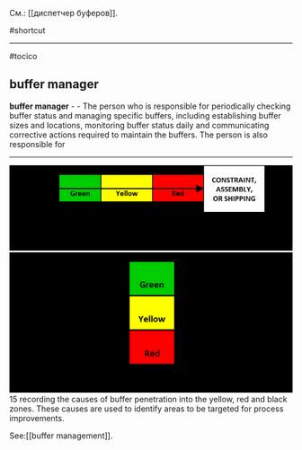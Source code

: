 См.: [[диспетчер буферов]].

#shortcut




<hr/>

#tocico

## buffer manager

<b>buffer manager</b> -  - The person who is responsible for periodically checking buffer status and managing specific buffers, including establishing buffer sizes and locations, monitoring buffer status daily and communicating corrective actions required to maintain the buffers.  The person is also responsible for 
<hr/>
<img src="./tocico_dictionary_2nd_editio-15_1.png"/>
<img src="./tocico_dictionary_2nd_editio-15_2.png"/>
15 
recording the causes of buffer penetration into the yellow, red and black zones. These causes are used to identify areas to be targeted for process improvements.  



See:[[buffer management]].
